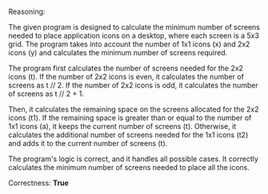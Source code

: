 Reasoning:

The given program is designed to calculate the minimum number of screens needed to place application icons on a desktop, where each screen is a 5x3 grid. The program takes into account the number of 1x1 icons (x) and 2x2 icons (y) and calculates the minimum number of screens required.

The program first calculates the number of screens needed for the 2x2 icons (t). If the number of 2x2 icons is even, it calculates the number of screens as t // 2. If the number of 2x2 icons is odd, it calculates the number of screens as t // 2 + 1.

Then, it calculates the remaining space on the screens allocated for the 2x2 icons (t1). If the remaining space is greater than or equal to the number of 1x1 icons (a), it keeps the current number of screens (t). Otherwise, it calculates the additional number of screens needed for the 1x1 icons (t2) and adds it to the current number of screens (t).

The program's logic is correct, and it handles all possible cases. It correctly calculates the minimum number of screens needed to place all the icons.

Correctness: **True**